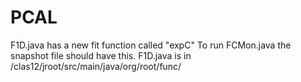 # PCAL
F1D.java has a new fit function called "expC"
To run FCMon.java the snapshot file should have this.
F1D.java is in /clas12/jroot/src/main/java/org/root/func/
